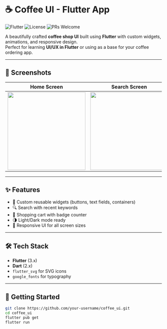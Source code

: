 # ☕ Coffee UI - Flutter App

![Flutter](https://img.shields.io/badge/Flutter-3.16-blue)
![License](https://img.shields.io/badge/License-MIT-green)
![PRs Welcome](https://img.shields.io/badge/PRs-Welcome-brightgreen)

A beautifully crafted **coffee shop UI** built using **Flutter** with custom widgets, animations, and responsive design.  
Perfect for learning **UI/UX in Flutter** or using as a base for your coffee ordering app.

---

## 📱 Screenshots

| Home Screen | Search Screen | Cart Screen |
|-------------|--------------|-------------|
| <img src="screenshots/home.png" width="250"/> | <img src="screenshots/search.png" width="250"/> | <img src="screenshots/cart.png" width="250"/> |

---

## ✨ Features
- 🎨 Custom reusable widgets (buttons, text fields, containers)
- 🔍 Search with recent keywords
- 🛒 Shopping cart with badge counter
- 🌗 Light/Dark mode ready
- 📱 Responsive UI for all screen sizes

---

## 🛠️ Tech Stack
- **Flutter** (3.x)
- **Dart** (2.x)
- `flutter_svg` for SVG icons
- `google_fonts` for typography

---

## 🚀 Getting Started
```bash
git clone https://github.com/your-username/coffee_ui.git
cd coffee_ui
flutter pub get
flutter run
